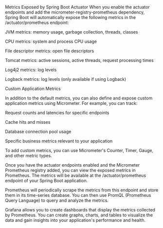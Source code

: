 Metrics Exposed by Spring Boot Actuator
When you enable the actuator endpoints and add the micrometer-registry-prometheus dependency, Spring Boot will automatically expose the following metrics in the /actuator/prometheus endpoint:

JVM metrics: memory usage, garbage collection, threads, classes

CPU metrics: system and process CPU usage

File descriptor metrics: open file descriptors

Tomcat metrics: active sessions, active threads, request processing times

Log4j2 metrics: log levels

Logback metrics: log levels (only available if using Logback)

Custom Application Metrics

In addition to the default metrics, you can also define and expose custom application metrics using Micrometer. For example, you can track:

Request counts and latencies for specific endpoints

Cache hits and misses

Database connection pool usage

Specific business metrics relevant to your application

To add custom metrics, you can use Micrometer's Counter, Timer, Gauge, and other metric types.


Once you have the actuator endpoints enabled and the Micrometer Prometheus registry added, you can view the exposed metrics in Prometheus. The metrics will be available at the /actuator/prometheus endpoint of your Spring Boot application.

Prometheus will periodically scrape the metrics from this endpoint and store them in its time-series database. You can then use PromQL (Prometheus Query Language) to query and analyze the metrics.

Grafana allows you to create dashboards that display the metrics collected by Prometheus. You can create graphs, charts, and tables to visualize the data and gain insights into your application's performance and health.
